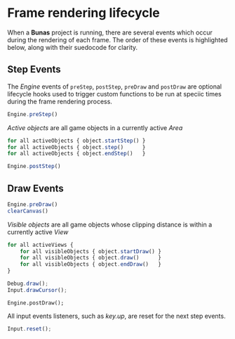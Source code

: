 # Frame rendering lifecycle

When a **Bunas** project is running, there are several events which occur during the rendering of each frame. The order of these events is highlighted below, along with their suedocode for clarity.

## Step Events
The *Engine* events of `preStep`, `postStep`, `preDraw` and `postDraw` are optional lifecycle hooks used to trigger custom functions to be run at speciic times during the frame rendering process.
```ts
Engine.preStep()
```

*Active objects* are all game objects in a currently active *Area*
```ts
for all activeObjects { object.startStep() }
for all activeObjects { object.step()      }
for all activeObjects { object.endStep()   }
```

```ts
Engine.postStep()
```

## Draw Events

```ts
Engine.preDraw()
clearCanvas()
```

*Visible objects* are all game objects whose clipping distance is within a currently active *View*
```ts
for all activeViews {
    for all visibleObjects { object.startDraw() }
    for all visibleObjects { object.draw()      }
    for all visibleObjects { object.endDraw()   }
}
```

```ts
Debug.draw();
Input.drawCursor();
```
```
Engine.postDraw();
```

All input events listeners, such as *key.up*, are reset for the next step events.
```ts
Input.reset();
```

